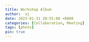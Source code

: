 ```yaml
---
title: Workshop Album
author:  xj
date: 2023-01-31 20:55:00 +0800
categories: [Collaboration, Meeting]
tags: [photo]
pin: true
---
```

<!-- 
<iframe width="750" height="563"  src="https://photos.app.goo.gl/4amdgQESsoedaZ4t5" frameborder="0" style="border:0" allowfullscreen></iframe>
 -->

 <script src="https://cdn.jsdelivr.net/npm/publicalbum@latest/embed-ui.min.js" async></script>
<div class="pa-gallery-player-widget" style="width:100%; height:480px; display:none;"
  data-link="https://photos.app.goo.gl/4amdgQESsoedaZ4t5"
  data-title="DICB UTTU"
  data-description="21 new items · Album by Xiaoqian Jiang"
  data-delay="2">
  <object data="https://lh3.googleusercontent.com/pw/ABLVV852M0ZUrs8VW3fIxBfW8uMuzskqNDQVWej_4nVCb12ckUJYjg5VwygP8zrGuSxIdkie7Kozv0ck0JDqMt9SejKX9Oqx7dP7MO51c1RCHc7yK4W0wwc=w1920-h1080"></object>
  <object data="https://lh3.googleusercontent.com/pw/ABLVV84gp8wOYa0KuMu9TsTrxgF_IH_G0UIKcOFVhiHGr1D2JUTDQu07itoCyilFTWciYI2GXabC0Wr8by2YKgK8SKT8SNVIiuMZCOvcNenkYVM9WsYsRQo=w1920-h1080"></object>
  <object data="https://lh3.googleusercontent.com/pw/ABLVV86gDO29_KKTxkKXhmBydaT8kvaItMTcjj_cN5psG26G8SbvnYLGfv8yO7mC9QV72QJ6Bhj0HXwSRRZAKujuPwt11MBU4ufZPZkytt_4EAGmIDeYLCQ=w1920-h1080"></object>
  <object data="https://lh3.googleusercontent.com/pw/ABLVV87FCH4Uz9_EuB7o1OoPQsgDfxeuL9-6R1WdnAoxczKPlPZnZi3Mgf64lVpR5jlABuGqHfu7lFfTsrgej-8AJis5M34Ne8rsTOFsddWu_VPxZMTHv5k=w1920-h1080"></object>
  <object data="https://lh3.googleusercontent.com/pw/ABLVV854DUs6YDYXHhs9GHlCgi5PDMuhb9TfRWq26c1ZB02BxQ4EZEKRSikjyMPI4EM6EWxYpkMDfeRRa6iEtQdI0n6uSW0LLO6GraTMVJ15ae-OGvBtSHo=w1920-h1080"></object>
  <object data="https://lh3.googleusercontent.com/pw/ABLVV84FmEvHXh_qKMrvbR2tXrekns4Hexnzco_FzG93CZr4nGJJ9e18uL9JOu1MS2M-tvEQRUV1VeHC8xqDON5_toU9wwctIOFyvpMeRIy54W4qh56v7J8=w1920-h1080"></object>
  <object data="https://lh3.googleusercontent.com/pw/ABLVV872XHYWgvJHu26AWtMeT6r1ABSwyieXp14OXHl2rSJk7mqACDW0rw8OM-3Ij-utsR0zxVzvbXzfz7Bvo0luhiQMAG2-WIrUtaVMkeRkGunzvMfcE3U=w1920-h1080"></object>
  <object data="https://lh3.googleusercontent.com/pw/ABLVV87nJ-cy2qpfbju8x2Zw9gEBDMUXFBXnwd_OWTPZG-xL1W7YGbMmQP7bydzBT9CGhbVxcft5lWpeBwTKgM66VyQOIcW-GdO6q1IeTPWht1U8YvtJsaQ=w1920-h1080"></object>
  <object data="https://lh3.googleusercontent.com/pw/ABLVV85dYv14b9e_scMOMmQWWeuA3uZyWvhISrZGfZvW9FvfKNNkruxpdT4mOpQheY9Kegs5r6OVPGuZXk5MLYZobrXZZjN8P8zpiXl4dx1A-kY3sUe7rNA=w1920-h1080"></object>
  <object data="https://lh3.googleusercontent.com/pw/ABLVV87TK5p5t25FiB2Ag_dOr-ux_r8S-Ck7lu0OTyUzGuF00CkccmQaRYuHxfWZVdgL9lcQT95dzn-k2xSofVjBR3SSTodDH_M4LSFhnz_NyS4iUvtIb-4=w1920-h1080"></object>
  <object data="https://lh3.googleusercontent.com/pw/ABLVV84umKcfzkPMtknvfZ2AawEmZE-VMgfzLc34p80OCPy410ApRphw0h6W_AWDRYwfdOiXoSm472R9EgL4s9glM6ZuM7Mik8mACd4bsn7M9ruUFrtoKE0=w1920-h1080"></object>
  <object data="https://lh3.googleusercontent.com/pw/ABLVV87LceHU0fuLJ8ae1iDMBgc1X_W4ZZ-gynofYnWjhMxs7epvrTNBhTzPnGFeNX6tixVAlYDb0gqgrsL4OimUHDQ-r04Vhi08KmWMd48NpPHJNW2KDZU=w1920-h1080"></object>
  <object data="https://lh3.googleusercontent.com/pw/ABLVV859Cg67tOaMYNLSXe22Wr5RxSkENztqFOpMC4uvXBjmXegdvUh8E7_dS_pJPvcudFcOV3r9x7E4Lmpe3VS2HHKy9Q3VnpyWV-ocQZdYVrLOHcOGssA=w1920-h1080"></object>
  <object data="https://lh3.googleusercontent.com/pw/ABLVV85NDoZtPDVydHhXXeL3V_U4pKufKK05LIyksDxxcGJTEZAyxvGzfkl3vZGODv4gi8uZEdGYTm0qAvd6vUerRWIxdrGTPf60puFh-prZ_nrxXNnJ1aA=w1920-h1080"></object>
  <object data="https://lh3.googleusercontent.com/pw/ABLVV87TF7VBXyk13Duvr592DVkzKt1-AaFJpEZlrhRwgInq0Bul1C1uKrF2K5eYInSvgiuNVQhn0ccfoL-uvvLl4Z_taqDraPaJuPsEu5Glk_v2pfzrnr4=w1920-h1080"></object>
  <object data="https://lh3.googleusercontent.com/pw/ABLVV862IdA6obn7FYXkIl7jF5u6fUOEcUUsDN4qF7QIomzOz1VDbWrMXzKNQF9kXK6NfAyjtq-0TMl_IkeyvoSo6btZyKB8gf6qfroE61HiIahSkKskJkI=w1920-h1080"></object>
  <object data="https://lh3.googleusercontent.com/pw/ABLVV847307Y2HgFQvyADMOD8l777UCAPPX-7zNt6QQm7-tOVLtfF-fsIhUnX6hX1VSAV1uXajNvJSkBQmu0r7WkSC3z1K6IVCxKjvcVYEe2mCGEi-OcYjY=w1920-h1080"></object>
  <object data="https://lh3.googleusercontent.com/pw/ABLVV87IWZ2K81AhXNC6QQ81Umo1kYcLTj-M5u6ZBhfkwcxy5Er5tePTcJt4NWHzVWjyN4DiUvSB3jyoaRTsLkJ4RNGxPXVpW-Y8Bz83JMlGtEWWsi5LB-I=w1920-h1080"></object>
  <object data="https://lh3.googleusercontent.com/pw/ABLVV84tXyX3SMKrQi5O8Ga8rZd4Mmk28uEnV-JfOwXCft2Gi3YNCTOJpIyjF67IPAUxTHfhNe3FMZaLHphvGPG0aPbEdRP0rE54fS7iuaczbjpTKJHRbZU=w1920-h1080"></object>
  <object data="https://lh3.googleusercontent.com/pw/ABLVV87nwoHfTCQ-wyi18zDTSGNOZmNeHNNlPO4kfHewdZhK4iaZux4-t57mNlWR6gG92p2vWOmGaR813ihCX0mLdTlDQARdR9oKx8RAnO67YBqSRZrm_UA=w1920-h1080"></object>
  <object data="https://lh3.googleusercontent.com/pw/ABLVV85-vRBrB-p6F2dXgYY_MPI-IHLHUK7I2jprgqygNDo5TsSjxPluAPn2FC-VIxF-5xSRwBG7uypMKBbF891aidrd-X4UBE8sgUEfQ3U_AeONhvcWaAw=w1920-h1080"></object>
</div>

